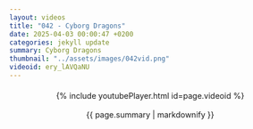 ```yaml
---
layout: videos
title: "042 - Cyborg Dragons"
date: 2025-04-03 00:00:47 +0200
categories: jekyll update
summary: Cyborg Dragons
thumbnail: "../assets/images/042vid.png"
videoid: ery_lAVQaNU
---
```


<div style="text-align: center; margin-top: 20px;">
  {% include youtubePlayer.html id=page.videoid %}
  <p style="margin-top: 15px; font-size: 1.2em; color: #333;">
    <p>{{ page.summary | markdownify }}</p>
  </p>
</div>
